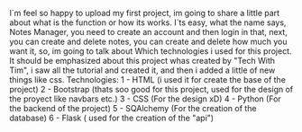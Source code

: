 I´m feel so happy to upload my first project, im going to share a little part about what is the function or how its works.
I´ts easy, what the name says, Notes Manager, you need to create an account and then login in that, next, you can create and delete notes,
you can create and delete how much you want it, so, im going to talk about Which technologies i used for this project.
It should be emphasized about this project whas created by "Tech With Tim", i saw all the tutorial and created it, and then i added a little of new things like css.
Technologies:
1 - HTML (i used it for create the base of the project)
2 - Bootstrap (thats soo good for this project, used for the design of the proyect like navbars etc.)
3 - CSS (For the design xD)
4 - Python (For the backend of the project)
5 - SQAlchemy (For the creation of the database)
6 - Flask ( used for the creation of the "api")
